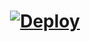 <h1>
    <p align="center">
        <a href="https://dashboard.heroku.com/new?button-url=https%3A%2F%2Fgithub.com%2F&template=https://github.com/Yogi0090/Tony-Shelll">
            <img src="https://www.herokucdn.com/deploy/button.svg" alt="Deploy">
        </a>
    </p>
</h1>
